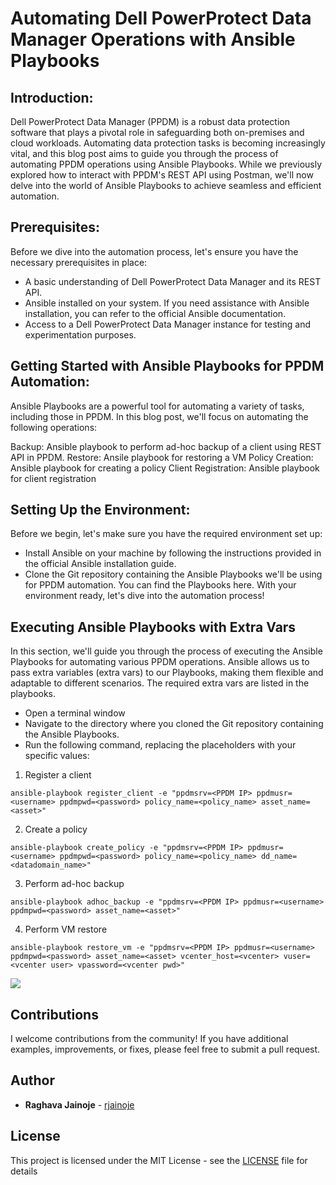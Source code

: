 # Automating Dell PowerProtect Data Manager Operations with Ansible Playbooks


## Introduction:
Dell PowerProtect Data Manager (PPDM) is a robust data protection software that plays a pivotal role in safeguarding both on-premises and cloud workloads. Automating data protection tasks is becoming increasingly vital, and this blog post aims to guide you through the process of automating PPDM operations using Ansible Playbooks. While we previously explored how to interact with PPDM's REST API using Postman, we'll now delve into the world of Ansible Playbooks to achieve seamless and efficient automation.


## Prerequisites:
Before we dive into the automation process, let's ensure you have the necessary prerequisites in place:

* A basic understanding of Dell PowerProtect Data Manager and its REST API.
* Ansible installed on your system. If you need assistance with Ansible installation, you can refer to the official Ansible documentation.
* Access to a Dell PowerProtect Data Manager instance for testing and experimentation purposes.

## Getting Started with Ansible Playbooks for PPDM Automation:
Ansible Playbooks are a powerful tool for automating a variety of tasks, including those in PPDM. In this blog post, we'll focus on automating the following operations:

Backup: Ansible playbook to perform ad-hoc backup of a client using REST API in PPDM.
Restore: Ansile playbook for restoring a VM
Policy Creation: Ansible playbook for creating a policy
Client Registration: Ansible playbook for client registration

## Setting Up the Environment:
Before we begin, let's make sure you have the required environment set up:

* Install Ansible on your machine by following the instructions provided in the official Ansible installation guide.
* Clone the Git repository containing the Ansible Playbooks we'll be using for PPDM automation. You can find the Playbooks here. With your environment ready, let's dive into the automation process!


## Executing Ansible Playbooks with Extra Vars

In this section, we'll guide you through the process of executing the Ansible Playbooks for automating various PPDM operations. Ansible allows us to pass extra variables (extra vars) to our Playbooks, making them flexible and adaptable to different scenarios. The required extra vars are listed in the playbooks.

* Open a terminal window
* Navigate to the directory where you cloned the Git repository containing the Ansible Playbooks.
* Run the following command, replacing the placeholders with your specific values:


1. Register a client
```
ansible-playbook register_client -e "ppdmsrv=<PPDM IP> ppdmusr=<username> ppdmpwd=<password> policy_name=<policy_name> asset_name=<asset>"
```

2. Create a policy
```
ansible-playbook create_policy -e "ppdmsrv=<PPDM IP> ppdmusr=<username> ppdmpwd=<password> policy_name=<policy_name> dd_name=<datadomain_name>"
```

3. Perform ad-hoc backup
```
ansible-playbook adhoc_backup -e "ppdmsrv=<PPDM IP> ppdmusr=<username> ppdmpwd=<password> asset_name=<asset>"
```

4. Perform VM restore
```
ansible-playbook restore_vm -e "ppdmsrv=<PPDM IP> ppdmusr=<username> ppdmpwd=<password> asset_name=<asset> vcenter_host=<vcenter> vuser=<vcenter user> vpassword=<vcenter pwd>"
```


![](../images/ppdm-asnible.png)



## Contributions

I welcome contributions from the community! If you have additional examples, improvements, or fixes, please feel free to submit a pull request.


## Author

* **Raghava Jainoje** - [rjainoje](https://github.com/rjainoje)


## License

This project is licensed under the MIT License - see the [LICENSE](LICENSE) file for details